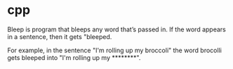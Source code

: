 # cpp

Bleep is program that bleeps any word that’s passed in. If the word appears in a sentence, then it gets "bleeped. 

For example, in the sentence "I'm rolling up my broccoli" the word brocolli gets bleeped into "I'm rolling up my ********".

